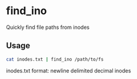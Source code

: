 # find_ino
Quickly find file paths from inodes

## Usage
```bash
cat inodes.txt | find_ino /path/to/fs
```
inodes.txt format: newline delimited decimal inodes